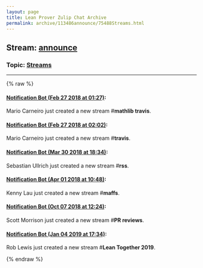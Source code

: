 ```yaml
---
layout: page
title: Lean Prover Zulip Chat Archive 
permalink: archive/113486announce/75488Streams.html
---
```


## Stream: [announce](index.html)
### Topic: [Streams](75488Streams.html)

---


{% raw %}
#### [ Notification Bot (Feb 27 2018 at 01:27)](https://leanprover.zulipchat.com/#narrow/stream/113486-announce/topic/Streams/near/123020000):
Mario Carneiro just created a new stream #**mathlib travis**.

#### [ Notification Bot (Feb 27 2018 at 02:02)](https://leanprover.zulipchat.com/#narrow/stream/113486-announce/topic/Streams/near/123021028):
Mario Carneiro just created a new stream #**travis**.

#### [ Notification Bot (Mar 30 2018 at 18:34)](https://leanprover.zulipchat.com/#narrow/stream/113486-announce/topic/Streams/near/124418910):
Sebastian Ullrich just created a new stream #**rss**.

#### [ Notification Bot (Apr 01 2018 at 10:48)](https://leanprover.zulipchat.com/#narrow/stream/113486-announce/topic/Streams/near/124482921):
Kenny Lau just created a new stream #**maffs**.

#### [ Notification Bot (Oct 07 2018 at 12:24)](https://leanprover.zulipchat.com/#narrow/stream/113486-announce/topic/Streams/near/135347404):
Scott Morrison just created a new stream #**PR reviews**.

#### [ Notification Bot (Jan 04 2019 at 17:34)](https://leanprover.zulipchat.com/#narrow/stream/113486-announce/topic/Streams/near/154419602):
Rob Lewis just created a new stream #**Lean Together 2019**.


{% endraw %}
